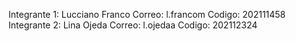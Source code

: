 Integrante 1:
Lucciano Franco 
Correo: l.francom
Codigo: 202111458
Integrante 2:
Lina Ojeda
Correo: l.ojedaa
Codigo: 202112324
